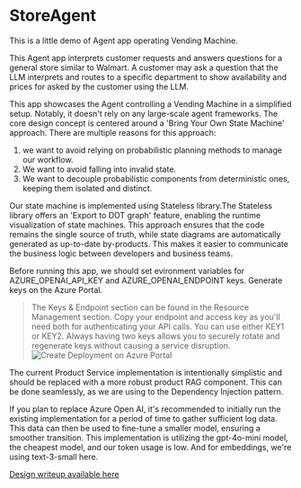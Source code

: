 # StoreAgent
This is a little demo of Agent app operating Vending Machine.

This Agent app interprets customer requests and answers questions for a general store similar to Walmart. A customer may ask a question that the LLM interprets and routes to a specific department to show availability and prices for asked by the customer using the LLM.

This app showcases the Agent controlling a Vending Machine in a simplified setup. Notably, it doesn't rely on any large-scale agent frameworks. The core design concept is centered around a 'Bring Your Own State Machine' approach.
There are multiple reasons for this approach:
1. we want to avoid relying on probabilistic planning methods to manage our workflow. 
2. We want to avoid falling into invalid state.  
3. We want to decouple probabilistic components from deterministic ones, keeping them isolated and distinct.

Our state machine is implemented using Stateless library.The Stateless library offers an 'Export to DOT graph' feature, enabling the runtime visualization of state machines. This approach ensures that the code remains the single source of truth, while state diagrams are automatically generated as up-to-date by-products. This makes it easier to communicate the business logic between developers and business teams. 

Before running this app, we should set evironment variables for AZURE_OPENAI_API_KEY and AZURE_OPENAI_ENDPOINT keys. 
Generate keys on the Azure Portal. 
> The Keys & Endpoint section can be found in the Resource Management section. 
> Copy your endpoint and access key as you'll need both for authenticating your API calls. 
> You can use either KEY1 or KEY2. 
> Always having two keys allows you to securely rotate and regenerate keys without causing a service disruption.
![Create Deployment on Azure Portal](https://learn.microsoft.com/en-us/azure/ai-services/openai/media/quickstarts/endpoint.png)

The current Product Service implementation is intentionally simplistic and should be replaced with a more robust product RAG component. This can be done seamlessly, as we are using to the Dependency Injection pattern.

If you plan to replace Azure Open AI, it's recommended to initially run the existing implementation for a period of time to gather sufficient log data. This data can then be used to fine-tune a smaller model, ensuring a smoother transition. This implementation is utilizing the gpt-4o-mini model, the cheapest model, and our token usage is low. And for embeddings, we're using text-3-small here.

[Design writeup available here](https://github.com/usametov/StoreAgent/blob/main/docs/code-walkthrough.md)

